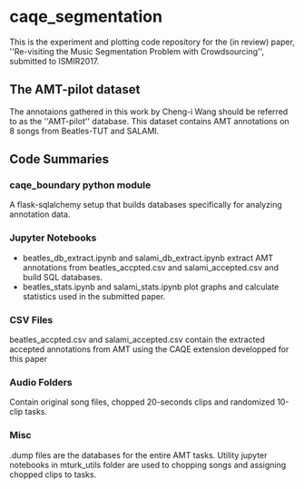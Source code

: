 # caqe_segmentation

This is the experiment and plotting code repository for the (in review) paper, 
''Re-visiting the Music Segmentation Problem with Crowdsourcing'', submitted to ISMIR2017.

## The AMT-pilot dataset
The annotaions gathered in this work by Cheng-i Wang should be referred to as the ''AMT-pilot'' database. This dataset contains AMT annotations on 8 songs from Beatles-TUT and SALAMI. 

## Code Summaries

### caqe_boundary python module
A flask-sqlalchemy setup that builds databases specifically for analyzing annotation data.

### Jupyter Notebooks
* beatles_db_extract.ipynb and salami_db_extract.ipynb extract AMT annotations from beatles_accpted.csv and salami_accepted.csv 
and build SQL databases.
* beatles_stats.ipynb and salami_stats.ipynb plot graphs and calculate statistics used in the submitted paper.

### CSV Files
beatles_accpted.csv and salami_accepted.csv contain the extracted accepted annotations from AMT 
using the CAQE extension developped for this paper

### Audio Folders
Contain original song files, chopped 20-seconds clips and randomized 10-clip tasks.

### Misc
.dump files are the databases for the entire AMT tasks. 
Utility jupyter notebooks in mturk_utils folder are used to chopping songs and assigning chopped clips to tasks.  
